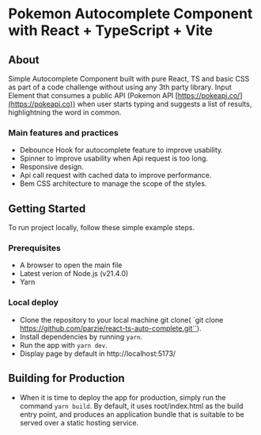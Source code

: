 # Pokemon Autocomplete Component with React + TypeScript + Vite

## About

Simple Autocomplete Component built with pure React, TS and basic CSS as part of a code challenge without using any 3th party library. Input Element that consumes a public API (Pokemon API [https://pokeapi.co/](https://pokeapi.co)) when user starts typing and suggests a list of results, highlightning the word in common.

### Main features and practices

- Debounce Hook for autocomplete feature to improve usability.
- Spinner to improve usability when Api request is too long.
- Responsive design.
- Api call request with cached data to improve performance.
- Bem CSS architecture to manage the scope of the styles.

## Getting Started

To run project locally, follow these simple example steps.

### Prerequisites
- A browser to open the main file
- Latest verion of Node.js (v21.4.0)
- Yarn

### Local deploy
- Clone the repository to your local machine git clone( `git clone https://github.com/parzie/react-ts-auto-complete.git``).
- Install dependencies by running `yarn`.
- Run the app with `yarn dev`.
- Display page by default in http://localhost:5173/

## Building for Production

- When it is time to deploy the app for production, simply run the command `yarn build`. By default, it uses root/index.html as the build entry point, and produces an application bundle that is suitable to be served over a static hosting service.

